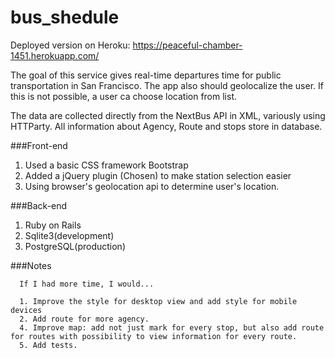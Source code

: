 # bus_shedule
Deployed version on Heroku: https://peaceful-chamber-1451.herokuapp.com/

The goal of this service gives real-time departures time for public transportation in San Francisco. The app also should geolocalize the user. If  this is not possible, a user ca choose location from list.

The data are collected directly from the NextBus API in XML, variously using HTTParty. All information about Agency, Route and stops store in database.

###Front-end

   1. Used a basic CSS framework Bootstrap
   2. Added a jQuery plugin (Chosen) to make station selection easier
   3. Using browser's geolocation api to determine user's location.

###Back-end

   1. Ruby on Rails
   2. Sqlite3(development)
   3. PostgreSQL(production)

###Notes

      If I had more time, I would...

      1. Improve the style for desktop view and add style for mobile devices
      2. Add route for more agency.
      4. Improve map: add not just mark for every stop, but also add route for routes with possibility to view information for every route.
      5. Add tests.
